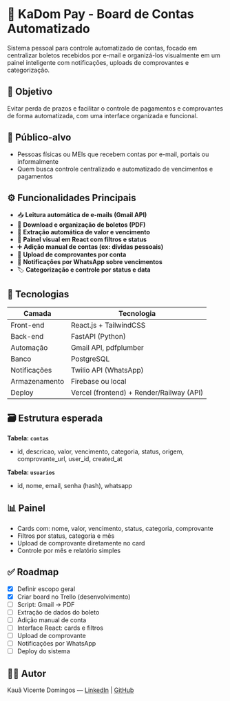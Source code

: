 # 💼 KaDom Pay - Board de Contas Automatizado

Sistema pessoal para controle automatizado de contas, focado em centralizar boletos recebidos por e-mail e organizá-los visualmente em um painel inteligente com notificações, uploads de comprovantes e categorização.

## 🎯 Objetivo

Evitar perda de prazos e facilitar o controle de pagamentos e comprovantes de forma automatizada, com uma interface organizada e funcional.

## 👥 Público-alvo

- Pessoas físicas ou MEIs que recebem contas por e-mail, portais ou informalmente
- Quem busca controle centralizado e automatizado de vencimentos e pagamentos

## ⚙️ Funcionalidades Principais

- 📥 **Leitura automática de e-mails (Gmail API)**
- 📎 **Download e organização de boletos (PDF)**
- 🧾 **Extração automática de valor e vencimento**
- 🧩 **Painel visual em React com filtros e status**
- ➕ **Adição manual de contas (ex: dívidas pessoais)**
- 📁 **Upload de comprovantes por conta**
- 🔔 **Notificações por WhatsApp sobre vencimentos**
- 🏷️ **Categorização e controle por status e data**

## 🚀 Tecnologias

| Camada | Tecnologia |
|--------|------------|
| Front-end | React.js + TailwindCSS |
| Back-end | FastAPI (Python) |
| Automação | Gmail API, pdfplumber |
| Banco | PostgreSQL |
| Notificações | Twilio API (WhatsApp) |
| Armazenamento | Firebase ou local |
| Deploy | Vercel (frontend) + Render/Railway (API) |

## 🗃️ Estrutura esperada

**Tabela: `contas`**
- id, descricao, valor, vencimento, categoria, status, origem, comprovante_url, user_id, created_at

**Tabela: `usuarios`**
- id, nome, email, senha (hash), whatsapp

## 📊 Painel

- Cards com: nome, valor, vencimento, status, categoria, comprovante
- Filtros por status, categoria e mês
- Upload de comprovante diretamente no card
- Controle por mês e relatório simples

## ✅ Roadmap

- [x] Definir escopo geral
- [x] Criar board no Trello (desenvolvimento)
- [ ] Script: Gmail → PDF
- [ ] Extração de dados do boleto
- [ ] Adição manual de conta
- [ ] Interface React: cards e filtros
- [ ] Upload de comprovante
- [ ] Notificações por WhatsApp
- [ ] Deploy do sistema

## 👨‍💻 Autor

Kauã Vicente Domingos — [LinkedIn](https://www.linkedin.com/in/kaua676) | [GitHub](https://github.com/Kaua676)

